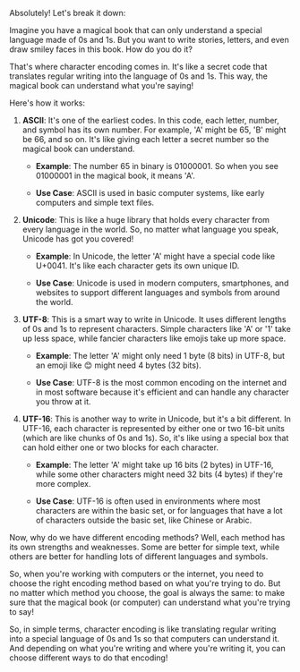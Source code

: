 Absolutely! Let's break it down:

Imagine you have a magical book that can only understand a special language made of 0s and 1s. But you want to write stories, letters, and even draw smiley faces in this book. How do you do it?

That's where character encoding comes in. It's like a secret code that translates regular writing into the language of 0s and 1s. This way, the magical book can understand what you're saying!

Here's how it works:

1. **ASCII**: It's one of the earliest codes. In this code, each letter, number, and symbol has its own number. For example, 'A' might be 65, 'B' might be 66, and so on. It's like giving each letter a secret number so the magical book can understand.

    - **Example**: The number 65 in binary is 01000001. So when you see 01000001 in the magical book, it means 'A'.

    - **Use Case**: ASCII is used in basic computer systems, like early computers and simple text files.

2. **Unicode**: This is like a huge library that holds every character from every language in the world. So, no matter what language you speak, Unicode has got you covered!

    - **Example**: In Unicode, the letter 'A' might have a special code like U+0041. It's like each character gets its own unique ID.

    - **Use Case**: Unicode is used in modern computers, smartphones, and websites to support different languages and symbols from around the world.

3. **UTF-8**: This is a smart way to write in Unicode. It uses different lengths of 0s and 1s to represent characters. Simple characters like 'A' or '1' take up less space, while fancier characters like emojis take up more space.

    - **Example**: The letter 'A' might only need 1 byte (8 bits) in UTF-8, but an emoji like 😊 might need 4 bytes (32 bits).

    - **Use Case**: UTF-8 is the most common encoding on the internet and in most software because it's efficient and can handle any character you throw at it.

4. **UTF-16**: This is another way to write in Unicode, but it's a bit different. In UTF-16, each character is represented by either one or two 16-bit units (which are like chunks of 0s and 1s). So, it's like using a special box that can hold either one or two blocks for each character.

    - **Example**: The letter 'A' might take up 16 bits (2 bytes) in UTF-16, while some other characters might need 32 bits (4 bytes) if they're more complex.

    - **Use Case**: UTF-16 is often used in environments where most characters are within the basic set, or for languages that have a lot of characters outside the basic set, like Chinese or Arabic.

Now, why do we have different encoding methods? Well, each method has its own strengths and weaknesses. Some are better for simple text, while others are better for handling lots of different languages and symbols.

So, when you're working with computers or the internet, you need to choose the right encoding method based on what you're trying to do. But no matter which method you choose, the goal is always the same: to make sure that the magical book (or computer) can understand what you're trying to say!

So, in simple terms, character encoding is like translating regular writing into a special language of 0s and 1s so that computers can understand it. And depending on what you're writing and where you're writing it, you can choose different ways to do that encoding!

